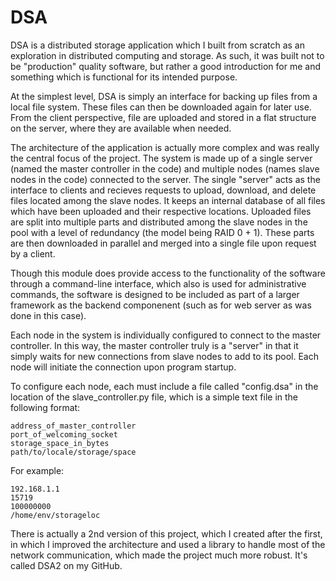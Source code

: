 # DSA

DSA is a distributed storage application which I built from scratch as an exploration in distributed computing and storage. As such, it was built not to be "production" quality software, but rather a good introduction for me and something which is functional for its intended purpose.

At the simplest level, DSA is simply an interface for backing up files from a local file system. These files can then be downloaded again for later use. From the client perspective, file are uploaded and stored in a flat structure on the server, where they are available when needed. 

The architecture of the application is actually more complex and was really the central focus of the project. The system is made up of a single server (named the master controller in the code) and multiple nodes (names slave nodes in the code) connected to the server. The single "server" acts as the interface to clients and recieves requests to upload, download, and delete files located among the slave nodes. It keeps an internal database of all files which have been uploaded and their respective locations. Uploaded files are split into multiple parts and distributed among the slave nodes in the pool with a level of redundancy (the model being RAID 0 + 1). These parts are then downloaded in parallel and merged into a single file upon request by a client. 

Though this module does provide access to the functionality of the software through a command-line interface, which also is used for administrative commands, the software is designed to be included as part of a larger framework as the backend componenent (such as for web server as was done in this case).

Each node in the system is individually configured to connect to the master controller. In this way, the master controller truly is a "server" in that it simply waits for new connections from slave nodes to add to its pool. Each node will initiate the connection upon program startup. 

To configure each node, each must include a file called "config.dsa" in the location of the slave_controller.py file, which is a simple text file in the following format:  

    address_of_master_controller  
    port_of_welcoming_socket  
    storage_space_in_bytes  
    path/to/locale/storage/space  

For example:  

    192.168.1.1  
    15719  
    100000000  
    /home/env/storageloc  
  
There is actually a 2nd version of this project, which I created after the first, in which I improved the architecture and used a library to handle most of the network communication, which made the project much more robust. It's called DSA2 on my GitHub.    
